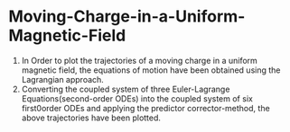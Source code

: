 # Moving-Charge-in-a-Uniform-Magnetic-Field
1. In Order to plot the trajectories of a moving charge in a uniform magnetic field, the equations of motion have been obtained using the Lagrangian approach.
2. Converting the coupled system of three Euler-Lagrange Equations(second-order ODEs) into the coupled system of six first0order ODEs and applying the predictor corrector-method, the above trajectories have been plotted. 

